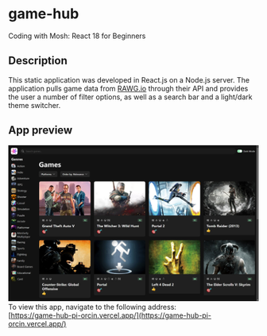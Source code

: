# game-hub

Coding with Mosh: React 18 for Beginners

## Description
This static application was developed in React.js on a Node.js server. The application pulls game data from [RAWG.io](https://rawg.io) through their API and provides the user a number of filter options, as well as a search bar and a light/dark theme switcher.

## App preview
![App preview](resources/app_preview.png)  
To view this app, navigate to the following address:  
[https://game-hub-pi-orcin.vercel.app/](https://game-hub-pi-orcin.vercel.app/)
